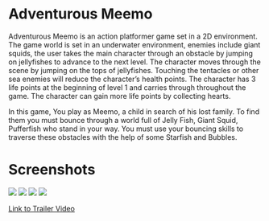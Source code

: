 # Adventurous Meemo
Adventurous Meemo is an action platformer game set in a 2D environment. The game world is set in an underwater environment, enemies include giant squids, the user takes the main character through an obstacle by jumping on jellyfishes to advance to the next level. The character moves through the scene by jumping on the tops of jellyfishes. Touching the tentacles or other sea enemies will reduce the character’s health points. The character has 3 life points at the beginning of level 1 and carries through throughout the game. The character can gain more life points by collecting hearts.

In this game, You play as Meemo, a child in search of his lost family. To find them you must bounce through a world full of Jelly Fish, Giant Squid, Pufferfish who stand in your way. You must use your bouncing skills to traverse these obstacles with the help of some Starfish and Bubbles.
# Screenshots

![](https://github.com/vuochnin/Adventurous-Meemo/blob/master/Screenshots/menu.png)
![](https://github.com/vuochnin/Adventurous-Meemo/blob/master/Screenshots/level1.png)
![](https://github.com/vuochnin/Adventurous-Meemo/blob/master/Screenshots/level2.png)
![](https://github.com/vuochnin/Adventurous-Meemo/blob/master/Screenshots/credits.png)

[//]: # (include the trailer video from youtube?)
[Link to Trailer Video](https://youtu.be/G7YBflWLInM)
